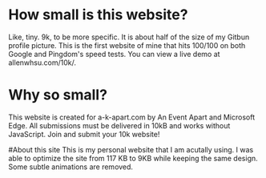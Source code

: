 # How small is this website?
Like, tiny. 9k, to be more specific. It is about half of the size of my Gitbun profile picture. This is the first website of mine that hits 100/100 on both Google and Pingdom's speed tests. You can view a live demo at allenwhsu.com/10k/.

# Why so small?
This website is created for a-k-apart.com by An Event Apart and Microsoft Edge. All submissions must be delivered in 10kB and works without JavaScript. Join and submit your 10k website!

#About this site
This is my personal website that I am acutally using. I was able to optimize the site from 117 KB to 9KB while keeping the same design. Some subtle animations are removed.

